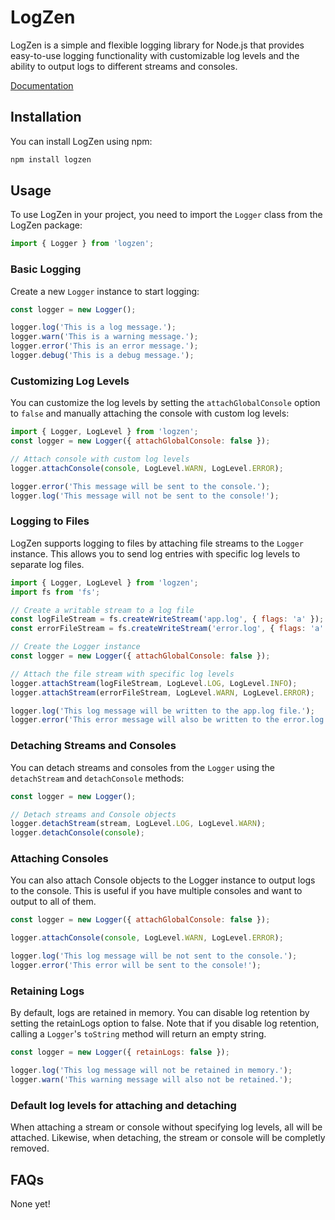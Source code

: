 # LogZen

LogZen is a simple and flexible logging library for Node.js that provides easy-to-use logging functionality with customizable log levels and the ability to output logs to different streams and consoles.

[Documentation](https://logzen.drvortex.dev)

## Installation

You can install LogZen using npm:

```bash
npm install logzen
```

## Usage
To use LogZen in your project, you need to import the `Logger` class from the LogZen package:

```javascript
import { Logger } from 'logzen';
```

### Basic Logging
Create a new `Logger` instance to start logging:

```javascript
const logger = new Logger();

logger.log('This is a log message.');
logger.warn('This is a warning message.');
logger.error('This is an error message.');
logger.debug('This is a debug message.');
```

### Customizing Log Levels
You can customize the log levels by setting the `attachGlobalConsole` option to `false` and manually attaching the console with custom log levels:

```javascript
import { Logger, LogLevel } from 'logzen';
const logger = new Logger({ attachGlobalConsole: false });

// Attach console with custom log levels
logger.attachConsole(console, LogLevel.WARN, LogLevel.ERROR);

logger.error('This message will be sent to the console.');
logger.log('This message will not be sent to the console!');
```

### Logging to Files

LogZen supports logging to files by attaching file streams to the `Logger` instance. This allows you to send log entries with specific log levels to separate log files.

```javascript
import { Logger, LogLevel } from 'logzen';
import fs from 'fs';

// Create a writable stream to a log file
const logFileStream = fs.createWriteStream('app.log', { flags: 'a' });
const errorFileStream = fs.createWriteStream('error.log', { flags: 'a' });

// Create the Logger instance
const logger = new Logger({ attachGlobalConsole: false });

// Attach the file stream with specific log levels
logger.attachStream(logFileStream, LogLevel.LOG, LogLevel.INFO);
logger.attachStream(errorFileStream, LogLevel.WARN, LogLevel.ERROR);

logger.log('This log message will be written to the app.log file.');
logger.error('This error message will also be written to the error.log file.');
```

### Detaching Streams and Consoles
You can detach streams and consoles from the `Logger` using the `detachStream` and `detachConsole` methods:

```javascript
const logger = new Logger();

// Detach streams and Console objects
logger.detachStream(stream, LogLevel.LOG, LogLevel.WARN);
logger.detachConsole(console);
```

### Attaching Consoles
You can also attach Console objects to the Logger instance to output logs to the console. This is useful if you have multiple consoles and want to output to all of them.

```javascript
const logger = new Logger({ attachGlobalConsole: false });

logger.attachConsole(console, LogLevel.WARN, LogLevel.ERROR);

logger.log('This log message will be not sent to the console.');
logger.error('This error will be sent to the console!');
```

### Retaining Logs
By default, logs are retained in memory. You can disable log retention by setting the retainLogs option to false. Note that if you disable log retention, calling a `Logger`'s `toString` method will return an empty string.

```javascript
const logger = new Logger({ retainLogs: false });

logger.log('This log message will not be retained in memory.');
logger.warn('This warning message will also not be retained.');
```

### Default log levels for attaching and detaching

When attaching a stream or console without specifying log levels, all will be attached. Likewise, when detaching, the stream or console will be completly removed.

## FAQs

None yet!